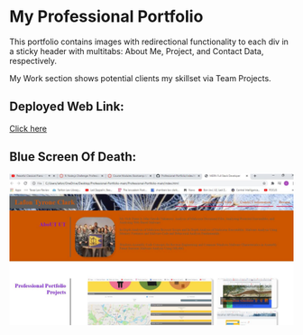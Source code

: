 # My Professional Portfolio

This portfolio contains images with redirectional functionality to each div in a sticky header with multitabs: 
About Me, Project, and Contact Data, respectively. 

My Work section shows potential clients my skillset via Team Projects. 


## Deployed Web Link:
[Click here](https://blackutcoffee.github.io/Professional-Portfolio)

## Blue Screen Of Death:
![Screenshot](./assets/photos/screenshot.jpg)